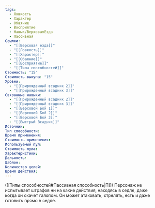 ```yaml
---
tags:
  - Ловкость
  - Характер
  - Обаяние
  - Восприятие
  - Навык/ВерховаяЕзда
  - Пассивная
Ссылки:
  - "[[Верховая езда]]"
  - "[[Ловкость]]"
  - "[[Характер]]"
  - "[[Обаяние]]"
  - "[[Восприятие]]"
  - "[[Типы способностей]]"
Стоимость: "15"
Стоимость выкупа: "15"
Уровни:
  - "[[Прирожденный всадник 2]]"
  - "[[Прирожденный всадник 3]]"
Связанные навыки:
  - "[[Прирожденный всадник 2]]"
  - "[[Прирожденный всадник 3]]"
  - "[[Верховой Бой 1]]"
  - "[[Верховой Бой 2]]"
  - "[[Верховой Бой 3]]"
  - "[[Быстрый Всадник]]"
Источник:
Тип способности:
Время применения:
Стоимость применения:
Используемый пул:
Стоимость пула:
Характеристики:
Дальность:
Шаблон:
Количество целей:
Время действия:
---
```

([[Типы способностей#Пассивная способность|П]]) Персонаж не испытывает штрафов ни на какие действия, находясь в седле, даже когда он скачет галопом. Он может атаковать, стрелять, есть и даже готовить прямо в седле. 